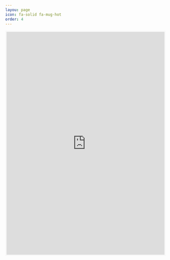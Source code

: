```yaml
---
layou: page
icon: fa-solid fa-mug-hot
order: 4
---
```


<div class="coffee-container">
    <iframe id='kofiframe' src='https://ko-fi.com/dorhydrog/?hidefeed=true&widget=true&embed=true&preview=true' style='border:none;width:100%;padding:4px;background:#f9f9f9;' height='712' title='dorhydrog'></iframe>
</div>
